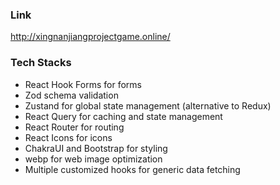 ### Link
http://xingnanjiangprojectgame.online/

### Tech Stacks
* React Hook Forms for forms
* Zod schema validation
* Zustand for global state management (alternative to Redux)
* React Query for caching and state management
* React Router for routing
* React Icons for icons
* ChakraUI and Bootstrap for styling
* webp for web image optimization
* Multiple customized hooks for generic data fetching
